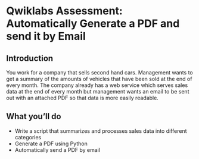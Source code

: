 # Qwiklabs Assessment: Automatically Generate a PDF and send it by Email

## Introduction

You work for a company that sells second hand cars. Management wants to get a summary of the amounts of vehicles that have been sold at the end of every month. The company already has a web service which serves sales data at the end of every month but management wants an email to be sent out with an attached PDF so that data is more easily readable.

## What you’ll do

* Write a script that summarizes and processes sales data into different categories
* Generate a PDF using Python
* Automatically send a PDF by email 